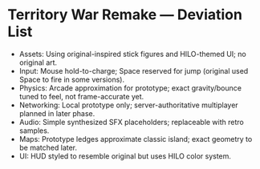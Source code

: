 # Territory War Remake — Deviation List

- Assets: Using original-inspired stick figures and HILO-themed UI; no original art.
- Input: Mouse hold-to-charge; Space reserved for jump (original used Space to fire in some versions).
- Physics: Arcade approximation for prototype; exact gravity/bounce tuned to feel, not frame-accurate yet.
- Networking: Local prototype only; server-authoritative multiplayer planned in later phase.
- Audio: Simple synthesized SFX placeholders; replaceable with retro samples.
- Maps: Prototype ledges approximate classic island; exact geometry to be matched later.
- UI: HUD styled to resemble original but uses HILO color system.
